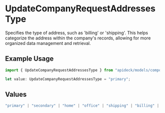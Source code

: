 # UpdateCompanyRequestAddressesType

Specifies the type of address, such as 'billing' or 'shipping'. This helps categorize the address within the company's records, allowing for more organized data management and retrieval.

## Example Usage

```typescript
import { UpdateCompanyRequestAddressesType } from "apideck/models/components";

let value: UpdateCompanyRequestAddressesType = "primary";
```

## Values

```typescript
"primary" | "secondary" | "home" | "office" | "shipping" | "billing" | "other"
```